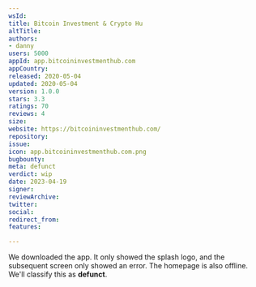 ```yaml
---
wsId: 
title: Bitcoin Investment & Crypto Hu
altTitle: 
authors:
- danny 
users: 5000
appId: app.bitcoininvestmenthub.com
appCountry: 
released: 2020-05-04
updated: 2020-05-04
version: 1.0.0
stars: 3.3
ratings: 70
reviews: 4
size: 
website: https://bitcoininvestmenthub.com/
repository: 
issue: 
icon: app.bitcoininvestmenthub.com.png
bugbounty: 
meta: defunct
verdict: wip
date: 2023-04-19
signer: 
reviewArchive: 
twitter: 
social: 
redirect_from: 
features: 

---
```


We downloaded the app. It only showed the splash logo, and the subsequent screen only showed an error. The homepage is also offline. We'll classify this as **defunct**.
